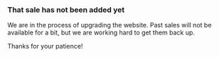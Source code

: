 ### That sale has not been added yet

We are in the process of upgrading the website. Past sales will not be available for a bit, but we are working hard to get them back up.

Thanks for your patience!
